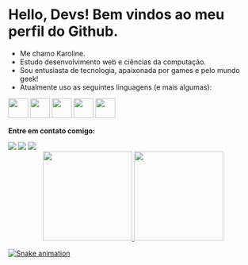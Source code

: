 <h1>Hello, Devs! Bem vindos ao meu perfil do Github.</h1>
<ul>
   <li>Me chamo Karoline.</li>
   <li>Estudo desenvolvimento web e ciências da computação.</li>
   <li>Sou entusiasta de tecnologia, apaixonada por games e pelo mundo geek! </li>
   <li>Atualmente uso as seguintes linguagens (e mais algumas):</li>
 </ul>
<div>
   <img src="https://cdn.jsdelivr.net/gh/devicons/devicon/icons/javascript/javascript-original.svg" width="40" height="40"/> 
   <img src="https://cdn.jsdelivr.net/gh/devicons/devicon/icons/html5/html5-original-wordmark.svg" width="40" height="40"/> 
   <img src="https://cdn.jsdelivr.net/gh/devicons/devicon/icons/css3/css3-original-wordmark.svg" width="40" height="40"/> 
   <img src="https://cdn.jsdelivr.net/gh/devicons/devicon/icons/c/c-original.svg"  width="40" height="40" /> 
   <img src="https://cdn.jsdelivr.net/gh/devicons/devicon/icons/python/python-original.svg"  width="40" height="40" />
</div>

<p><strong> Entre em contato comigo:</strong></p>
<div>
    <a href="https://www.linkedin.com/in/karolinealves2101/" target="_blank"><img src="https://img.shields.io/badge/-LinkedIn-%230077B5?style=for-the-badge&logo=linkedin&logoColor=white" target="_blank"></a>
    <a href = "mailto:alveskarol618@gmail.com"><img src="https://img.shields.io/badge/Gmail-D14836?style=for-the-badge&logo=gmail&logoColor=white" target="_blank"></a>
    <a href="https://www.twitch.tv/karoudejett" target="_blank"><img src="https://img.shields.io/badge/Twitch-9146FF?style=for-the-badge&logo=twitch&logoColor=white" target="_blank"></a>
 </div>
 
<div align="center">
  <a href="https://github.com/Karol-Alves">
  <img height="180em" src="https://github-readme-stats.vercel.app/api?username=Karol-Alves&show_icons=true&theme=omni"/>
  <img height="180em" src="https://github-readme-stats.vercel.app/api/top-langs/?username=Karol-Alves&layout=compact&theme=omni"/>
</div>

  ![Snake animation](https://github.com/Karol-Alves/Karol-Alves/blob/output/github-contribution-grid-snake.svg)
 

